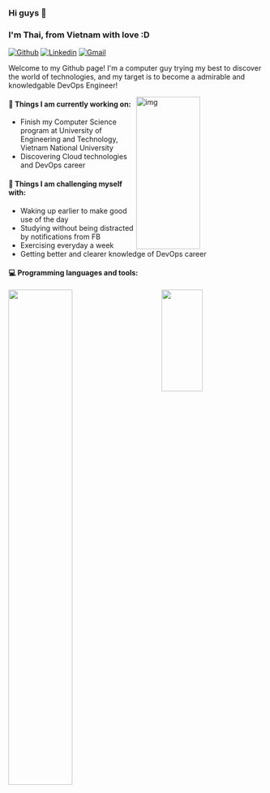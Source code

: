 ### Hi guys 👋 
### I'm Thai, from Vietnam with love :D

[![Github](https://img.shields.io/badge/-Github-000?style=flat&logo=Github&logoColor=white)](https://github.com/thainm-uet)
[![Linkedin](https://img.shields.io/badge/-LinkedIn-blue?style=flat&logo=Linkedin&logoColor=white)](https://www.linkedin.com/in/thainm-uet)
[![Gmail](https://img.shields.io/badge/-Gmail-c14438?style=flat&logo=Gmail&logoColor=white)](mailto:thainm.uet@gmail.com)

Welcome to my Github page! I'm a computer guy trying my best to discover the world of technologies, and my target is to become a admirable and knowledgable DevOps Engineer!

<img align="right" alt="img" src="https://github.com/thainm-uet/thainm-uet/blob/main/its-devops.png" width="50%" height="300px" />


#### 🌱 Things I am currently working on: 
- Finish my Computer Science program at University of Engineering and Technology, Vietnam National University
- Discovering Cloud technologies and DevOps career

#### :muscle: Things I am challenging myself with:
- Waking up earlier to make good use of the day
- Studying without being distracted by notifications from FB
- Exercising everyday a week
- Getting better and clearer knowledge of DevOps career

#### :computer: Programming languages and tools: 

<div>
	<img width="50%" align='left'  src="https://github-readme-stats.vercel.app/api?username=thainm-uet&show_icons=true&theme=monokai" />
	<img width="40%" height='200px' align='right'  src="https://github-readme-stats.vercel.app/api/top-langs/?username=thainmuet&layout=compact&theme=monokai" />
</div>
